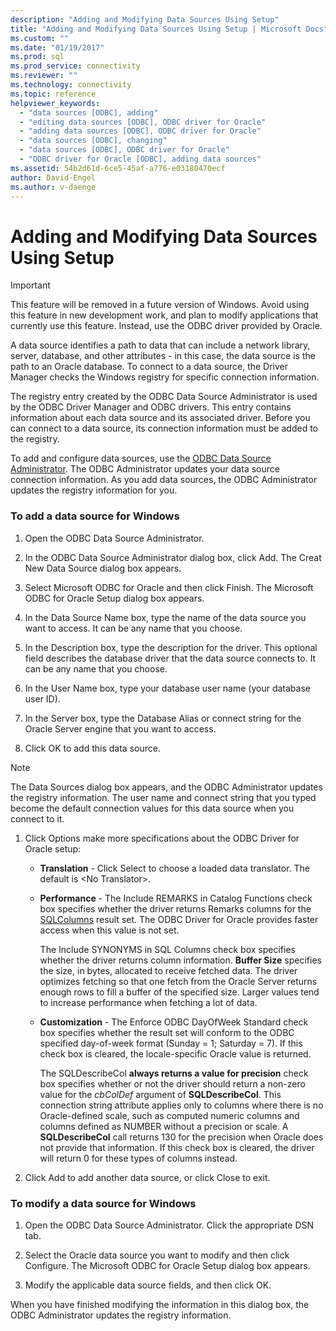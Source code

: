```yaml
---
description: "Adding and Modifying Data Sources Using Setup"
title: "Adding and Modifying Data Sources Using Setup | Microsoft Docs"
ms.custom: ""
ms.date: "01/19/2017"
ms.prod: sql
ms.prod_service: connectivity
ms.reviewer: ""
ms.technology: connectivity
ms.topic: reference
helpviewer_keywords: 
  - "data sources [ODBC], adding"
  - "editing data sources [ODBC], ODBC driver for Oracle"
  - "adding data sources [ODBC], ODBC driver for Oracle"
  - "data sources [ODBC], changing"
  - "data sources [ODBC], ODBC driver for Oracle"
  - "ODBC driver for Oracle [ODBC], adding data sources"
ms.assetid: 54b2d61d-6ce5-45af-a776-e03180470ecf
author: David-Engel
ms.author: v-daenge
---
```

# Adding and Modifying Data Sources Using Setup
> [!IMPORTANT]  
>  This feature will be removed in a future version of Windows. Avoid using this feature in new development work, and plan to modify applications that currently use this feature. Instead, use the ODBC driver provided by Oracle.  
  
 A data source identifies a path to data that can include a network library, server, database, and other attributes - in this case, the data source is the path to an Oracle database. To connect to a data source, the Driver Manager checks the Windows registry for specific connection information.  
  
 The registry entry created by the ODBC Data Source Administrator is used by the ODBC Driver Manager and ODBC drivers. This entry contains information about each data source and its associated driver. Before you can connect to a data source, its connection information must be added to the registry.  
  
 To add and configure data sources, use the [ODBC Data Source Administrator](../../odbc/admin/odbc-data-source-administrator.md). The ODBC Administrator updates your data source connection information. As you add data sources, the ODBC Administrator updates the registry information for you.  
  
### To add a data source for Windows  
  
1.  Open the ODBC Data Source Administrator.  
  
2.  In the ODBC Data Source Administrator dialog box, click Add. The Creat New Data Source dialog box appears.  
  
3.  Select Microsoft ODBC for Oracle and then click Finish. The Microsoft ODBC for Oracle Setup dialog box appears.  
  
4.  In the Data Source Name box, type the name of the data source you want to access. It can be any name that you choose.  
  
5.  In the Description box, type the description for the driver. This optional field describes the database driver that the data source connects to. It can be any name that you choose.  
  
6.  In the User Name box, type your database user name (your database user ID).  
  
7.  In the Server box, type the Database Alias or connect string for the Oracle Server engine that you want to access.  
  
8.  Click OK to add this data source.  
  
> [!NOTE]  
>  The Data Sources dialog box appears, and the ODBC Administrator updates the registry information. The user name and connect string that you typed become the default connection values for this data source when you connect to it.  
  
1.  Click Options make more specifications about the ODBC Driver for Oracle setup:  
  
    -   **Translation** - Click Select to choose a loaded data translator. The default is \<No Translator>.  
  
    -   **Performance** - The Include REMARKS in Catalog Functions check box specifies whether the driver returns Remarks columns for the [SQLColumns](../../odbc/microsoft/level-1-api-functions-odbc-driver-for-oracle.md) result set. The ODBC Driver for Oracle provides faster access when this value is not set.  
  
         The Include SYNONYMS in SQL Columns check box specifies whether the driver returns column information. **Buffer Size** specifies the size, in bytes, allocated to receive fetched data. The driver optimizes fetching so that one fetch from the Oracle Server returns enough rows to fill a buffer of the specified size. Larger values tend to increase performance when fetching a lot of data.  
  
    -   **Customization** - The Enforce ODBC DayOfWeek Standard check box specifies whether the result set will conform to the ODBC specified day-of-week format (Sunday = 1; Saturday = 7). If this check box is cleared, the locale-specific Oracle value is returned.  
  
         The SQLDescribeCol **always returns a value for precision** check box specifies whether or not the driver should return a non-zero value for the *cbColDef* argument of **SQLDescribeCol**. This connection string attribute applies only to columns where there is no Oracle-defined scale, such as computed numeric columns and columns defined as NUMBER without a precision or scale. A **SQLDescribeCol** call returns 130 for the precision when Oracle does not provide that information. If this check box is cleared, the driver will return 0 for these types of columns instead.  
  
2.  Click Add to add another data source, or click Close to exit.  
  
### To modify a data source for Windows  
  
1.  Open the ODBC Data Source Administrator. Click the appropriate DSN tab.  
  
2.  Select the Oracle data source you want to modify and then click Configure. The Microsoft ODBC for Oracle Setup dialog box appears.  
  
3.  Modify the applicable data source fields, and then click OK.  
  
 When you have finished modifying the information in this dialog box, the ODBC Administrator updates the registry information.

